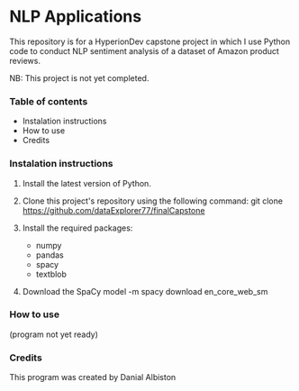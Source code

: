 # NLP Applications

This repository is for a HyperionDev capstone project in which I use Python code to 
conduct NLP sentiment analysis of a dataset of Amazon product reviews.

NB: This project is not yet completed.


### Table of contents

- Instalation instructions
- How to use
- Credits


### Instalation instructions

1. Install the latest version of Python.

2. Clone this project's repository using the following command:
   git clone https://github.com/dataExplorer77/finalCapstone

3. Install the required packages:
   - numpy
   - pandas
   - spacy
   - textblob

4. Download the SpaCy model -m spacy download en_core_web_sm


### How to use

(program not yet ready)


### Credits

This program was created by Danial Albiston
